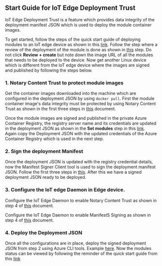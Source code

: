 ## Start Guide for IoT Edge Deployment Trust
IoT Edge Deployment Trust is a feature which provides data integrity of the deployment manifest JSON which is used to deploy the module container images. 

To get started, follow the steps of the quick start guide of deploying modules to an IoT edge device as shown in this [link](https://docs.microsoft.com/en-us/azure/iot-edge/quickstart-linux?view=iotedge-2020-11). Follow the step where a review of the deployment of the module is done as shown in [this](https://docs.microsoft.com/en-us/azure/iot-edge/quickstart-linux?view=iotedge-2020-11#review-and-create) step. Do not click **Review + create** but note down the image URL of all the modules that needs to be deployed to the device. Now get another Linux device which is different from the IoT edge device where the images are signed and published by following the steps below.

### 1. Notary Content Trust to protect module images
Get the container images downloaded into the machine which are configured in the deployment JSON by using  `docker pull`. First the module container image's data integrity must be protected by using Notary Content Trust as shown in the first three steps in [this](https://github.com/Azure/iotedge/blob/master/doc/NotaryContentTrust.md) document.

Once the module images are signed and published in the private Azure Container Registry, the registry server name and its credentials are updated in the deployment JSON as shown in the **Set modules** step in this [link](https://docs.microsoft.com/en-us/azure/iot-edge/quickstart-linux?view=iotedge-2020-11#modules). Again copy the Deployment JSON with the updated credentials of the Azure Container Registry which is used in the next step.

### 2. Sign the deployment Manifest
Once the deployment JSON is updated with the registry credential details, now the Manifest Signer Client tool is used to sign the deployment manifest JSON. Follow the first three steps in [this](https://github.com/Azure/iotedge/blob/master/samples/dotnet/ManifestSignerClient/Readme.md). After this we have a signed deployment JSON ready to be deployed. 

### 3. Configure the IoT edge Daemon in Edge device.
Configure the IoT Edge Daemon to enable Notary Content Trust as shown in step 4 of [this](https://github.com/Azure/iotedge/blob/master/doc/NotaryContentTrust.md) document.

Configure the IoT Edge Daemon to enable ManifestS Signing as shown in step 4 of [this](https://github.com/Azure/iotedge/blob/master/samples/dotnet/ManifestSignerClient/Readme.md) document.

### 4. Deploy the Deployment JSON
Once all the configurations are in place, deploy the signed deployment JSON from step 2 using Azure CLI tools. Example [here](https://docs.microsoft.com/en-us/cli/azure/iot/edge/deployment?view=azure-cli-latest). Now the modules status can be viewed by following the reminder of the quick start guide from this [link](https://docs.microsoft.com/en-us/azure/iot-edge/quickstart-linux?view=iotedge-2020-11#view-generated-data)
